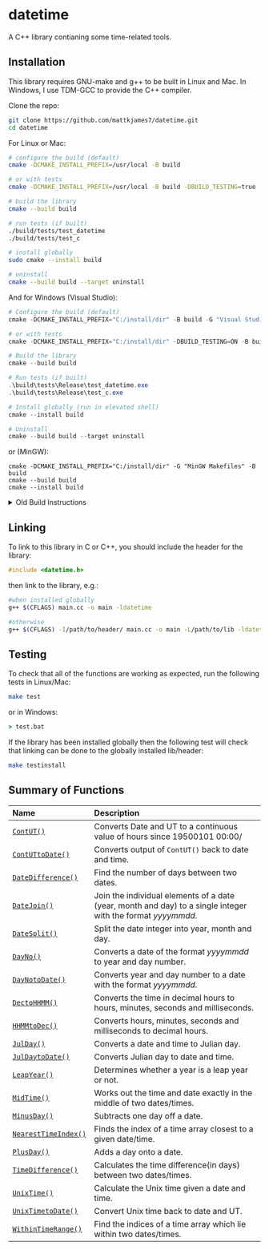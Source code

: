 # datetime
A C++ library contianing some time-related tools.

## Installation

This library requires GNU-make and g++ to be built in Linux and Mac. In Windows, I use TDM-GCC to provide the C++ compiler.

Clone the repo:

```bash
git clone https://github.com/mattkjames7/datetime.git
cd datetime
```

For Linux or Mac:
```bash
# configure the build (default)
cmake -DCMAKE_INSTALL_PREFIX=/usr/local -B build

# or with tests
cmake -DCMAKE_INSTALL_PREFIX=/usr/local -B build -DBUILD_TESTING=true

# build the library
cmake --build build

# run tests (if built)
./build/tests/test_datetime
./build/tests/test_c

# install globally
sudo cmake --install build

# uninstall
cmake --build build --target uninstall
```

And for Windows (Visual Studio):
```powershell
# Configure the build (default)
cmake -DCMAKE_INSTALL_PREFIX="C:/install/dir" -B build -G "Visual Studio 17 2022"

# or with tests
cmake -DCMAKE_INSTALL_PREFIX="C:/install/dir" -DBUILD_TESTING=ON -B build -G "Visual Studio 17 2022"

# Build the library 
cmake --build build

# Run tests (if built)
.\build\tests\Release\test_datetime.exe
.\build\tests\Release\test_c.exe

# Install globally (run in elevated shell)
cmake --install build

# Uninstall
cmake --build build --target uninstall
```
or (MinGW):
```powerhsell
cmake -DCMAKE_INSTALL_PREFIX="C:/install/dir" -G "MinGW Makefiles" -B build
cmake --build build
cmake --install build
```

<details>
<summary> Old Build Instructions </summary>

For Linux or Mac:
```bash
#build the library
make

#optionally install globally
sudo make install
```

For Windows:
```cmd
> compile.bat
```
</details>

## Linking
 
To link to this library in C or C++, you should include the header for the library:
```cpp
#include <datetime.h>
```
then link to the library, e.g.:
```bash
#when installed globally
g++ $(CFLAGS) main.cc -o main -ldatetime

#otherwise
g++ $(CFLAGS) -I/path/to/header/ main.cc -o main -L/path/to/lib -ldatetime
```

## Testing

To check that all of the functions are working as expected, run the following tests in Linux/Mac:

```bash
make test
```
or in Windows:
```cmd
> test.bat
```

If the library has been installed globally then the following test will check that linking can be done to the globally installed lib/header:
```bash
make testinstall
```

## Summary of Functions

| Name | Description |
|:-----|:------------|
| [`ContUT()`](include/datetime.h#L34) | Converts Date and UT to a continuous value of hours since 19500101 00:00/ |
| [`ContUTtoDate()`](include/datetime.h#L51) | Converts output of `ContUT()` back to date and time. |
| [`DateDifference()`](include/datetime.h#L69) | Find the number of days between two dates. |
| [`DateJoin()`](include/datetime.h#L87) | Join the individual elements of a date (year, month and day) to a single integer with the format _yyyymmdd_. |
| [`DateSplit()`](include/datetime.h#L105) | Split the date integer into year, month and day. |
| [`DayNo()`](include/datetime.h#L123) | Converts a date of the format _yyyymmdd_ to year and day number. |
| [`DayNotoDate()`](include/datetime.h#L140) | Converts year and day number to a date with the format _yyyymmdd_. |
| [`DectoHHMM()`](include/datetime.h#L159) | Converts the time in decimal hours to hours, minutes, seconds and milliseconds. |
| [`HHMMtoDec()`](include/datetime.h#L177) | Converts hours, minutes, seconds and milliseconds to decimal hours. |
| [`JulDay()`](include/datetime.h#L193) | Converts a date and time to Julian day. |
| [`JulDaytoDate()`](include/datetime.h#L209) | Converts Julian day to date and time. |
| [`LeapYear()`](include/datetime.h#L224) | Determines whether a year is a leap year or not. |
| [`MidTime()`](include/datetime.h#L242) | Works out the time and date exactly in the middle of two dates/times. |
| [`MinusDay()`](include/datetime.h#L257) | Subtracts one day off a date. |
| [`NearestTimeIndex()`](include/datetime.h#L277) | Finds the index of a time array closest to a given date/time. |
| [`PlusDay()`](include/datetime.h#L292) | Adds a day onto a date. |
| [`TimeDifference()`](include/datetime.h#L310) | Calculates the time difference(in days) between two dates/times. |
| [`UnixTime()`](include/datetime.h#L329) | Calculate the Unix time given a date and time. |
| [`UnixTimetoDate()`](include/datetime.h#L346) | Convert Unix time back to date and UT. |
| [`WithinTimeRange()`](include/datetime.h#L369) | Find the indices of a time array which lie within two dates/times. |

